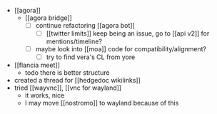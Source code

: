 - [[agora]]
  - [[agora bridge]]
    - [ ] continue refactoring [[agora bot]]
      - [ ] [[twitter limits]] keep being an issue, go to [[api v2]] for mentions/timeline?
    - [ ] maybe look into [[moa]] code for compatibility/alignment?
      - [ ] try to find vera's CL from yore
- [[flancia meet]]
  - todo there is better structure
- created a thread for [[hedgedoc wikilinks]]
- tried [[wayvnc]], [[vnc for wayland]]
  - it works, nice
  - I may move [[nostromo]] to wayland because of this
